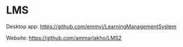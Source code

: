 # LMS

Desktop app: https://github.com/emmvi/LearningManagementSystem

Website: https://github.com/ammarlakho/LMS2

